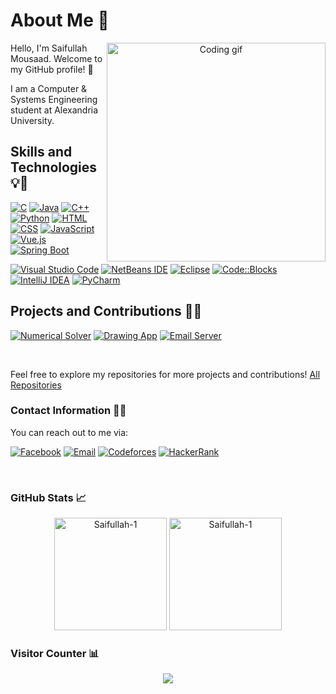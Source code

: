 # About Me 👋

<p align="center">
  <img align="right" width="350" src="https://github.com/alsiam/alsiam/blob/main/assets/programmer.gif" alt="Coding gif" />
</p>

Hello, I'm Saifullah Mousaad. Welcome to my GitHub profile! 🎉

I am a Computer & Systems Engineering student at Alexandria University.

## Skills and Technologies 💡🔧

[![C](https://img.shields.io/badge/-C-00599C?style=flat-round&logo=c&logoColor=white)](https://en.wikipedia.org/wiki/C_(programming_language))
[![Java](https://img.shields.io/badge/-Java-orange?style=flat-round&logo=java&logoColor=white)](https://www.java.com)
[![C++](https://img.shields.io/badge/-C++-00599C?style=flat-round&logo=c%2B%2B&logoColor=white)](https://en.wikipedia.org/wiki/C%2B%2B)
[![Python](https://img.shields.io/badge/-Python-3776AB?style=flat-round&logo=python&logoColor=white)](https://www.python.org)
[![HTML](https://img.shields.io/badge/-HTML5-E34F26?style=flat-round&logo=html5&logoColor=white)](https://developer.mozilla.org/en-US/docs/Web/HTML)
[![CSS](https://img.shields.io/badge/-CSS-1572B6?style=flat-round&logo=css3&logoColor=white)](https://developer.mozilla.org/en-US/docs/Web/CSS)
[![JavaScript](https://img.shields.io/badge/-JavaScript-F7DF1E?style=flat-round&logo=javascript&logoColor=black)](https://developer.mozilla.org/en-US/docs/Web/JavaScript)
[![Vue.js](https://img.shields.io/badge/-Vue.js-4FC08D?style=flat-round&logo=vue.js&logoColor=white)](https://vuejs.org/)
[![Spring Boot](https://img.shields.io/badge/-Spring%20Boot-6DB33F?style=flat-round&logo=spring&logoColor=white)](https://spring.io/projects/spring-boot)

[![Visual Studio Code](https://img.shields.io/badge/-Visual%20Studio%20Code-007ACC?style=flat-round&logo=visual-studio-code&logoColor=white)](https://code.visualstudio.com)
[![NetBeans IDE](https://img.shields.io/badge/-NetBeans%20IDE-1B6AC6?style=flat-round&logo=apache-netbeans-ide&logoColor=white)](https://netbeans.apache.org)
[![Eclipse](https://img.shields.io/badge/-Eclipse-2C2255?style=flat-round&logo=eclipse-ide&logoColor=white)](https://www.eclipse.org)
[![Code::Blocks](https://img.shields.io/badge/-Code%3A%3ABlocks-003366?style=flat-round&logo=codeblocks&logoColor=white)](http://www.codeblocks.org)
[![IntelliJ IDEA](https://img.shields.io/badge/-IntelliJ%20IDEA-000000?style=flat-round&logo=intellij-idea&logoColor=white)](https://www.jetbrains.com/idea/)
[![PyCharm](https://img.shields.io/badge/-PyCharm-000000?style=flat-round&logo=pycharm&logoColor=white)](https://www.jetbrains.com/pycharm/)

## Projects and Contributions 🚀🤝

[![Numerical Solver](https://github-readme-stats.vercel.app/api/pin/?username=Saifullah-1&repo=Numerical-Solver&theme=dark)](https://github.com/Saifullah-1/Numerical-Solver.git)
[![Drawing App](https://github-readme-stats.vercel.app/api/pin/?username=Saifullah-1&repo=DrawingApp&theme=dark)](https://github.com/Saifullah-1/DrawingApp.git)
[![Email Server](https://github-readme-stats.vercel.app/api/pin/?username=Saifullah-1&repo=Email-Server&theme=dark)](https://github.com/Saifullah-1/Email-Server.git)

<br/>

Feel free to explore my repositories for more projects and contributions! [All Repositories](https://github.com/Saifullah-1?tab=repositories)

### Contact Information 📧📱

You can reach out to me via:

[![Facebook](https://img.shields.io/badge/-Facebook-1877F2?style=flat-square&logo=facebook&logoColor=white)](https://www.facebook.com/seif.mous3ad)
[![Email](https://img.shields.io/badge/-Email-D14836?style=flat-square&logo=gmail&logoColor=white)](mailto:siafmosad@gmail.com)
[![Codeforces](https://img.shields.io/badge/-Codeforces-2EC866?style=flat-square&logo=codeforces&logoColor=white)](https://codeforces.com/profile/Saifullah1)
[![HackerRank](https://img.shields.io/badge/-HackerRank-00EA64?style=flat-square&logo=hackerrank&logoColor=white)](https://www.hackerrank.com/saifullahmosaad?hr_r=1)

<br/>

### GitHub Stats 📈

<p align="center">
  <img height="180em" src="https://github-readme-stats.vercel.app/api?username=Saifullah-1&show_icons=true&include_all_commits=true&count_private=true&text_color=FFA718&theme=transparent&show_icons=true" alt="Saifullah-1"/>
  <img height="180em" src="https://github-readme-stats.vercel.app/api/top-langs?username=Saifullah-1&show_icons=true&locale=en&layout=compact&langs_count=20&icon_color=2fcca3&text_color=FFA718&theme=transparent&show_icons=true" alt="Saifullah-1"/>
</p>

### Visitor Counter 📊

<p align="center"> 
  <img src="https://profile-counter.glitch.me/Saifullah-1/count.svg" />
</p>

